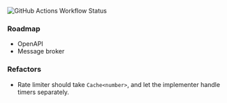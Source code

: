 ![GitHub Actions Workflow Status](https://img.shields.io/github/actions/workflow/status/tomkcey/koa-template/ci.yml?branch=master)

### Roadmap

-   OpenAPI
-   Message broker

### Refactors

-   Rate limiter should take `Cache<number>`, and let the implementer handle timers separately.
